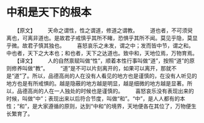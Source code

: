 # 中和是天下的根本
　　【原文】 
　　天命之谓性，性之谓道，修道之谓教。 
　　道也者，不可须臾离也，可离非道也。是故君子戒慎乎其所不睹，恐惧乎其所不闻。莫见乎隐，莫显乎微。故君子慎其独也。 
　　喜怒哀乐之未发，谓之中；发而皆中节，谓之和。中也者，天下之大本也；和也者，天下之达道也。致中和，天地位焉，万物育焉。 
　　【译文】 
　　人的自然禀赋叫做“性”，顺着本性行事叫做“道”，按照“道”的原则修养叫做“教”。 
　　“道”是不可以片刻离开的，如果可以离开，那就不是“道”了。所以，品德高尚的人在没有人看见的地方也是谨慎的，在没有人听见的地方也是有所戒惧的。越是隐蔽的地方越是明显，越是细微的地方越是显著。所以，品德高尚的人在一人独处的时候也是谨慎的。 
　　喜怒哀乐没有表现出来的时候，叫做“中”；表现出来以后符合节度，叫做“和”。“中”，是人人都有的本性；“和”，是大家遵循的原则，达到“中和”的境界，天地便各在其位了，万物便生长繁育了。
 